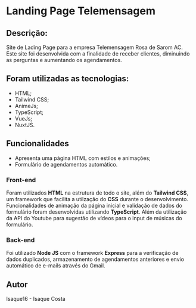 # Landing Page Telemensagem
## Descrição:
Site de Lading Page para a empresa Telemensagem Rosa de Sarom AC. Este site foi desenvolvida com a finalidade de receber clientes, diminuindo as perguntas e aumentando os agendamentos.

## Foram utilizadas as tecnologias: 
- HTML;
- Tailwind CSS;
- AnimeJs;
- TypeScript;
- VueJs;
- NuxtJS.

## Funcionalidades
- Apresenta uma página HTML com estilos e animações;
- Formulário de agendamentos automático.

### Front-end
Foram utilizados **HTML** na estrutura de todo o site, além do **Tailwind CSS**, um framework que facilita a utilzação do **CSS** durante o desenvolvimento. 
Funcionalidades de animação da página inicial e validação de dados do formulário foram desenvolvidas utilizando **TypeScript**. Além da utilização da API do Youtube para sugestão de vídeos para o input de músicas do formulário.

### Back-end
Foi utilizado **Node JS** com o framework **Express** para a verificação de dados duplicados, armazenamento de agendamentos anteriores e envio automático de e-mails através do Gmail.

## Autor
Isaque16 - Isaque Costa